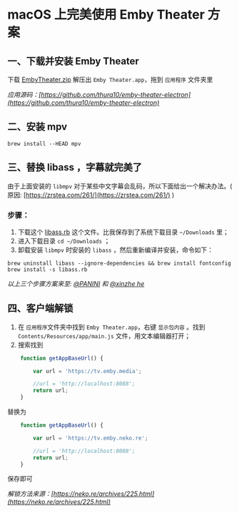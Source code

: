 # macOS 上完美使用 Emby Theater 方案

## 一、下载并安装 Emby Theater

下载 [EmbyTheater.zip](https://github.com/rartv/EmbyPublic/releases/download/0.0.33/EmbyTheater.zip) 解压出 `Emby Theater.app`，拖到 `应用程序` 文件夹里

*应用源码：[https://github.com/thura10/emby-theater-electron](https://github.com/thura10/emby-theater-electron)*

## 二、安装 mpv

```shell
brew install --HEAD mpv
```

## 三、替换 libass ，字幕就完美了

由于上面安装的 `libmpv` 对于某些中文字幕会乱码，所以下面给出一个解决办法。( 原因: [https://zrstea.com/261/](https://zrstea.com/261/) )

### 步骤：

1. 下载这个 [libass.rb](https://github.com/rartv/EmbyPublic/releases/download/0.0.33/libass.rb) 这个文件。比我保存到了系统下载目录 `~/Downloads` 里；
2. 进入下载目录 `cd ~/Downloads` ；
3. 卸载安装 `libmpv` 时安装的 `libass` ，然后重新编译并安装，命令如下：

```shell
brew uninstall libass --ignore-dependencies && brew install fontconfig 
brew install -s libass.rb
```

*以上三个步骤方案来至: [@PANINI](https://t.me/PAN1N1) 和 [@xinzhe he](https://t.me/hexinzhe)*

## 四、客户端解锁

1. 在 `应用程序`文件夹中找到 `Emby Theater.app`，右键 `显示包内容` 。找到 `Contents/Resources/app/main.js` 文件，用文本编辑器打开；
2. 搜索找到

```javascript
    function getAppBaseUrl() {

        var url = 'https://tv.emby.media';

        //url = 'http://localhost:8088';
        return url;
    }
```

替换为

```javascript
    function getAppBaseUrl() {

        var url = 'https://tv.emby.neko.re';

        //url = 'http://localhost:8088';
        return url;
    }
```

保存即可

*解锁方法来源：[https://neko.re/archives/225.html](https://neko.re/archives/225.html)*

